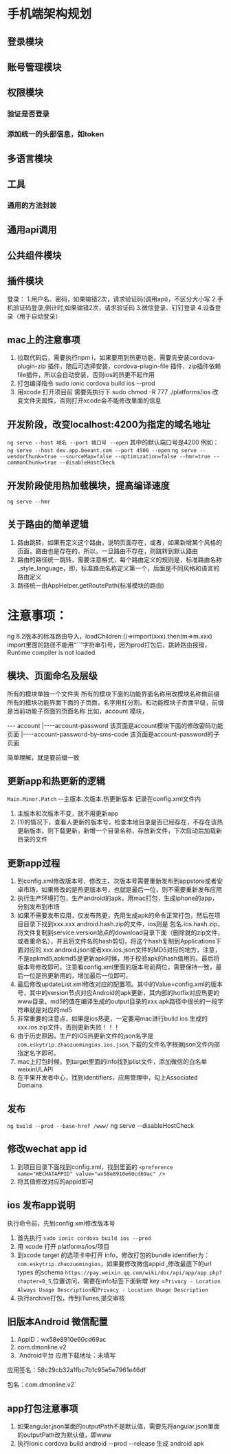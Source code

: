 # 手机端架构规划
## 登录模块
## 账号管理模块
## 权限模块
### 验证是否登录
### 添加统一的头部信息，如token
## 多语言模块
## 工具
### 通用的方法封装
## 通用api调用
## 公共组件模块
## 插件模块

登录：
  1.用户名、密码，如果输错2次，请求验证码(调用api)，不区分大小写
  2.手机验证码登录,倒计时,如果输错2次，请求验证码
  3.微信登录、钉钉登录
  4.设备登录（用于自动登录）
## mac上的注意事项
1. 拉取代码后，需要执行npm i，如果要用到热更功能，需要先安装cordova-plugin-zip 插件，随后可选择安装，cordova-plugin-file 插件，zip插件依赖file插件，所以会自动安装，否则ios的热更不起作用
2. 打包编译指令 sudo ionic cordova build ios --prod 
3. 用xcode 打开项目前 需要先执行下 sudo chmod -R 777 ./platforms/ios 改变文件夹属性，否则打开xcode会不能修改里面的信息
## 开发阶段，改变localhost:4200为指定的域名地址
  `ng serve --host 域名 --port 端口号 --open` 其中的默认端口号是4200
  例如：
  `ng serve --host dev.app.beeant.com --port 4500 --open`
  `ng serve --vendorChunk=true --sourceMap=false --optimization=false --hmr=true --commonChunk=true --disableHostCheck`
## 开发阶段使用热加载模块，提高编译速度
  `ng serve --hmr`
## 关于路由的简单逻辑
1. 路由跳转，如果有定义这个路由，说明页面存在，或者，如果新增某个风格的页面，路由也是存在的，所以，一旦路由不存在，则跳转到默认路由
2. 路由的路径统一跳转，需要注意格式，每个路由定义的规则是，标准路由名称_style_language，即，标准路由名称定义第一个，后面是不同风格和语言的路由定义
3. 路径统一由AppHelper.getRoutePath(标准模块的路由)
# 注意事项：
  ng 8.2版本的标准路由导入，loadChildren:()=>import(xxx).then(m=>m.xxx)
  import里面的路径不能用“``”字符串引号，因为prod打包后，跳转路由报错，Runtime compiler is not loaded 
## 模块、页面命名及层级
所有的模块单独一个文件夹
所有的模块下面的功能界面名称用改模块名称做前缀
所有的模块功能界面下面的子页面，名字用杠分割，和功能模块子页面平级，前缀是当前功能子页面的页面名称
比如，account 模块，

--- account
   |----account-password 该页面是account模块下面的修改密码功能页面
   |----account-password-by-sms-code 该页面是account-password的子页面
   
简单理解，就是要前缀一致

## 更新app和热更新的逻辑
`Main.Minor.Patch` --主版本.次版本.热更新版本
记录在config.xml文件内
1. 主版本和次版本不变，就不用更新app
2. (1)的情况下，查看人更新的版本号，检查本地目录是否已经存在，不存在该热更新版本，则下载更新，新增一个目录名称，存放新文件，下次启动后加载新目录的文件

## 更新app过程
1. 到config.xml修改版本号，修改主、次版本号需要重新发布到appstore或者安卓市场，如果修改的是热更版本号，也就是最后一位，则不需要重新发布应用
2. 执行生产环境打包，生产android的apk，用mac打包，生成iphone的app，分别发布到市场
3. 如果不需要发布应用，仅发布热更，先用生成apk的命令正常打包，然后在项目目录下找到xxx.xxx.android.hash.zip的文件，ios则是 包名.ios.hash.zip，将文件复制到service.version站点的download目录下面（删除就的zip文件，或者重命名），并且将文件名的hash剪切，将这个hash复制到Applications下面对应的 xxx.android.json或者xxx.ios.json文件的MD5对应的地方，注意，不是apkmd5,apkmd5是更新apk时候，用于校验apk的hash值用的。最后将版本号修改即可。注意看config.xml里面的版本号前两位，需要保持一致，最后一位是热更新用的，增加最后一位即可。
4. 最后修改updateList.xml修改对应的配置项。其中的Value=config.xml的版本号，其中的version节点对应Android的apk更新，其内部的hotfix对应热更的www目录。md5的值在编译生成的output目录的xxx.apk路径中很长的一段字符串就是对应的md5
5. 非常重要的注意点，如果是ios热更，一定要用mac进行build ios 生成的 xxx.ios.zip文件，否则更新失败！！！
6. 由于历史原因，生产的iOS热更新文件的json名字是 `com.eskytrip.zhaozuomingios.ios.json`,下载的文件名字根据json文件内部指定名字即可。
7. mac上打包时候，到target里面的info找到plist文件，添加微信的白名单 weixinULAPI
8. 在平果开发者中心，找到Identifiers，应用管理中，勾上Associated Domains
## 发布
`ng build --prod --base-href /www/`
ng serve --disableHostCheck

## 修改wechat app id 
1. 到项目目录下面找到config.xml，找到里面的 `<preference name="WECHATAPPID" value="wx58e8910e60cd69ac" />`
2. 将其值修改对应的appid即可
## ios 发布app说明
执行命令前，先到config.xml修改版本号
1. 首先执行 `sudo ionic cordova build ios --prod`
2. 用 xcode 打开 platforms/ios/项目
3. 到xcode target 的选项卡中打开 info，修改打包的bundle identifier为： `com.eskytrip.zhaozuomingios`，如果要修改微信appid ,修改最底下的url types 的schema `https://pay.weixin.qq.com/wiki/doc/api/app/app.php?chapter=8_5`,位置访问，需要在info标签下面新增 key =`Privacy - Location Always Usage Description`和`Privacy - Location Usage Description`
4. 执行archive打包，传到iTunes,提交审核

## 旧版本Android 微信配置
1. AppID：wx58e8910e60cd69ac
2. com.dmonline.v2
3. `Android平台
应用下载地址：未填写

应用签名：58c29cb32a1fbc7b1c95e5e7961e46df

包名：com.dmonline.v2` 

## app打包注意事项
1. 如果angular.json里面的outputPath不是默认值，需要先将angular.json里面的outputPath改为默认值，即www
2. 执行ionic cordova build android --prod --release 生成 android apk